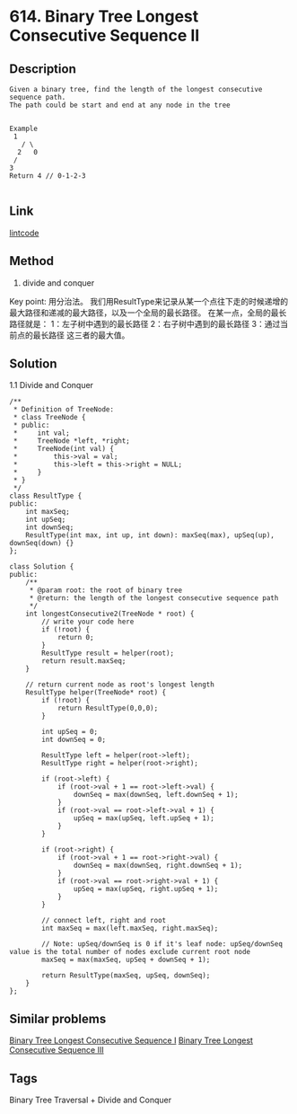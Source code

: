 # 614. Binary Tree Longest Consecutive Sequence II

## Description
~~~
Given a binary tree, find the length of the longest consecutive sequence path.
The path could be start and end at any node in the tree


Example
 1
   / \
  2   0
 /
3
Return 4 // 0-1-2-3


~~~

## Link
[lintcode](https://www.lintcode.com/problem/binary-tree-longest-consecutive-sequence-ii/)

## Method
1. divide and conquer

Key point: 用分治法。
我们用ResultType来记录从某一个点往下走的时候递增的最大路径和递减的最大路径，以及一个全局的最长路径。
在某一点，全局的最长路径就是：
1：左子树中遇到的最长路径
2：右子树中遇到的最长路径
3：通过当前点的最长路径
这三者的最大值。

## Solution
1.1 Divide and Conquer
~~~
/**
 * Definition of TreeNode:
 * class TreeNode {
 * public:
 *     int val;
 *     TreeNode *left, *right;
 *     TreeNode(int val) {
 *         this->val = val;
 *         this->left = this->right = NULL;
 *     }
 * }
 */
class ResultType {
public:
    int maxSeq;
    int upSeq;
    int downSeq;
    ResultType(int max, int up, int down): maxSeq(max), upSeq(up), downSeq(down) {}
};

class Solution {
public:
    /**
     * @param root: the root of binary tree
     * @return: the length of the longest consecutive sequence path
     */
    int longestConsecutive2(TreeNode * root) {
        // write your code here
        if (!root) {
            return 0;
        }
        ResultType result = helper(root);
        return result.maxSeq;
    }
    
    // return current node as root's longest length
    ResultType helper(TreeNode* root) {
        if (!root) {
            return ResultType(0,0,0);
        }

        int upSeq = 0;
        int downSeq = 0;
        
        ResultType left = helper(root->left);
        ResultType right = helper(root->right);

        if (root->left) {
            if (root->val + 1 == root->left->val) {
                downSeq = max(downSeq, left.downSeq + 1);
            }
            if (root->val == root->left->val + 1) {
                upSeq = max(upSeq, left.upSeq + 1);
            }
        }
        
        if (root->right) {
            if (root->val + 1 == root->right->val) {
                downSeq = max(downSeq, right.downSeq + 1);
            }
            if (root->val == root->right->val + 1) {
                upSeq = max(upSeq, right.upSeq + 1);
            }
        }

        // connect left, right and root
        int maxSeq = max(left.maxSeq, right.maxSeq);
        
        // Note: upSeq/downSeq is 0 if it's leaf node: upSeq/downSeq value is the total number of nodes exclude current root node
        maxSeq = max(maxSeq, upSeq + downSeq + 1);
        
        return ResultType(maxSeq, upSeq, downSeq);
    }
};
~~~

## Similar problems
[Binary Tree Longest Consecutive Sequence I](https://www.lintcode.com/problem/binary-tree-longest-consecutive-sequence/)
[Binary Tree Longest Consecutive Sequence III](https://www.lintcode.com/problem/binary-tree-longest-consecutive-sequence-iii/)


## Tags
Binary Tree Traversal + Divide and Conquer
